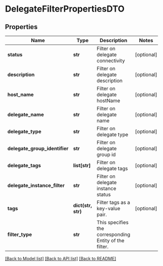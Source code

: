 # DelegateFilterPropertiesDTO

## Properties
Name | Type | Description | Notes
------------ | ------------- | ------------- | -------------
**status** | **str** | Filter on delegate connectivity | [optional] 
**description** | **str** | Filter on delegate description | [optional] 
**host_name** | **str** | Filter on delegate hostName | [optional] 
**delegate_name** | **str** | Filter on delegate name | [optional] 
**delegate_type** | **str** | Filter on delegate type | [optional] 
**delegate_group_identifier** | **str** | Filter on delegate group id | [optional] 
**delegate_tags** | **list[str]** | Filter on delegate tags | [optional] 
**delegate_instance_filter** | **str** | Filter on delegate instance status | [optional] 
**tags** | **dict(str, str)** | Filter tags as a key-value pair. | [optional] 
**filter_type** | **str** | This specifies the corresponding Entity of the filter. | 

[[Back to Model list]](../README.md#documentation-for-models) [[Back to API list]](../README.md#documentation-for-api-endpoints) [[Back to README]](../README.md)

